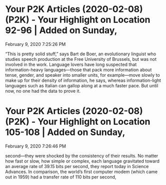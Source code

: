 # Your P2K Articles (2020-02-08) (P2K) - Your Highlight on Location 92-96 | Added on Sunday,
February 9, 2020 7:25:26 PM

“This is pretty solid stuff,” says Bart de Boer, an evolutionary linguist who studies speech
production at the Free University of Brussels, but was not involved in the work. Language lovers
have long suspected that information-heavy languages—those that pack more information about tense,
gender, and speaker into smaller units, for example—move slowly to make up for their density of
information, he says, whereas information-light languages such as Italian can gallop along at a much
faster pace. But until now, no one had the data to prove it.

# Your P2K Articles (2020-02-08) (P2K) - Your Highlight on Location 105-108 | Added on Sunday,
February 9, 2020 7:26:46 PM

second—they were shocked by the consistency of their results. No matter how fast or slow, how simple
or complex, each language gravitated toward an average rate of 39.15 bits per second, they report
today in Science Advances. In comparison, the world’s first computer modem (which came out in 1959)
had a transfer rate of 110 bits per second,

